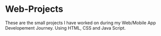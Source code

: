 # Web-Projects
These are the small projects I have worked on during my Web/Mobile App Developement Journey. Using HTML, CSS and Java Script.

